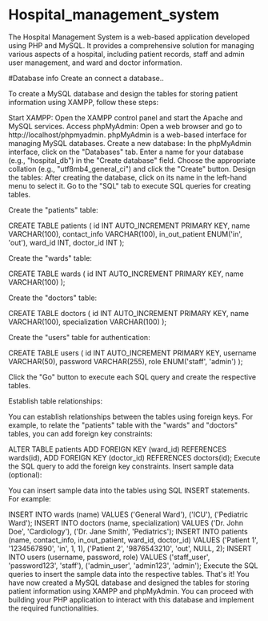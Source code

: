 # Hospital_management_system
The Hospital Management System is a web-based application developed using PHP and MySQL. It provides a comprehensive solution for managing various aspects of a hospital, including patient records, staff and admin user management, and ward and doctor information.

#Database info
Create an connect a database..

To create a MySQL database and design the tables for storing patient information using XAMPP, follow these steps:

Start XAMPP:
Open the XAMPP control panel and start the Apache and MySQL services.
Access phpMyAdmin:
Open a web browser and go to http://localhost/phpmyadmin.
phpMyAdmin is a web-based interface for managing MySQL databases.
Create a new database:
In the phpMyAdmin interface, click on the "Databases" tab.
Enter a name for your database (e.g., "hospital_db") in the "Create database" field.
Choose the appropriate collation (e.g., "utf8mb4_general_ci") and click the "Create" button.
Design the tables:
After creating the database, click on its name in the left-hand menu to select it.
Go to the "SQL" tab to execute SQL queries for creating tables.

Create the "patients" table:

CREATE TABLE patients (
  id INT AUTO_INCREMENT PRIMARY KEY,
  name VARCHAR(100),
  contact_info VARCHAR(100),
  in_out_patient ENUM('in', 'out'),
  ward_id INT,
  doctor_id INT
);

Create the "wards" table:

CREATE TABLE wards (
  id INT AUTO_INCREMENT PRIMARY KEY,
  name VARCHAR(100)
);

Create the "doctors" table:

CREATE TABLE doctors (
  id INT AUTO_INCREMENT PRIMARY KEY,
  name VARCHAR(100),
  specialization VARCHAR(100)
);

Create the "users" table for authentication:

CREATE TABLE users (
  id INT AUTO_INCREMENT PRIMARY KEY,
  username VARCHAR(50),
  password VARCHAR(255),
  role ENUM('staff', 'admin')
);

Click the "Go" button to execute each SQL query and create the respective tables.

Establish table relationships:

You can establish relationships between the tables using foreign keys. For example, to relate the "patients" table with the "wards" and "doctors" tables, you can add foreign key constraints:

ALTER TABLE patients
ADD FOREIGN KEY (ward_id) REFERENCES wards(id),
ADD FOREIGN KEY (doctor_id) REFERENCES doctors(id);
Execute the SQL query to add the foreign key constraints.
Insert sample data (optional):

You can insert sample data into the tables using SQL INSERT statements. For example:

INSERT INTO wards (name) VALUES ('General Ward'), ('ICU'), ('Pediatric Ward');
INSERT INTO doctors (name, specialization) VALUES ('Dr. John Doe', 'Cardiology'), ('Dr. Jane Smith', 'Pediatrics');
INSERT INTO patients (name, contact_info, in_out_patient, ward_id, doctor_id) VALUES ('Patient 1', '1234567890', 'in', 1, 1), ('Patient 2', '9876543210', 'out', NULL, 2);
INSERT INTO users (username, password, role) VALUES ('staff_user', 'password123', 'staff'), ('admin_user', 'admin123', 'admin');
Execute the SQL queries to insert the sample data into the respective tables.
That's it! You have now created a MySQL database and designed the tables for storing patient information using XAMPP and phpMyAdmin. You can proceed with building your PHP application to interact with this database and implement the required functionalities.
